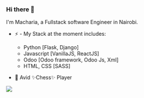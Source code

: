 ### Hi there 👋

I'm Macharia, a Fullstack software Engineer in Nairobi.

- ⚡ - My Stack at the moment includes:
  <ul>
  <li>Python [Flask, Django]</li>
  <li>Javascript [VanillaJS, ReactJS]</li>
  <li>Odoo [Odoo framework, Odoo Js, Xml]</li>
  <li>HTML, CSS [SASS]</li>
  </ul>

- 🌱 Avid ✨Chess✨ Player

<img src="https://github-readme-stats.vercel.app/api?username=The-macharia&&show_icons=true&title_color=ffffff&icon_color=bb2acf&text_color=daf7dc&bg_color=191919">
<!--
**The-macharia/The-macharia** is a ✨ _special_ ✨ repository because its `README.md` (this file) appears on your GitHub profile.




